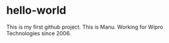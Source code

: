 # hello-world
This is my first github project.
This is Manu. Working for Wipro Technologies since 2006.
